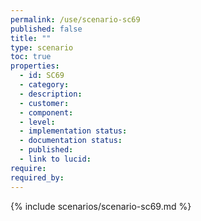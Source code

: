 ```yaml
---
permalink: /use/scenario-sc69
published: false
title: ""
type: scenario
toc: true
properties:
  - id: SC69
  - category:
  - description:
  - customer:
  - component:
  - level:
  - implementation status:
  - documentation status:
  - published:
  - link to lucid:
require:
required_by:
---
```


{% include scenarios/scenario-sc69.md %}
